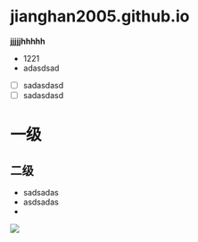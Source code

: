 # jianghan2005.github.io

**jjjjjhhhhh**
- 1221
- adasdsad
- [ ] sadasdasd
- [ ] sadasdasd
# 一级
## 二级

- sadsadas
- asdsadas
- 

![](https://s2.loli.net/2024/04/30/zchnbp7ukgvGxiC.png)


